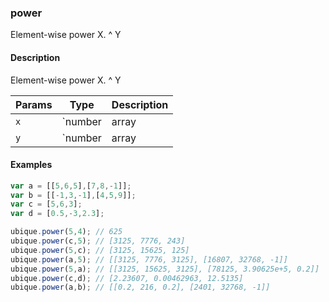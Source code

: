 ### power
Element-wise power X. ^ Y


#### Description

Element-wise power X. ^ Y


|Params|Type|Description
|---------|----|-----------
|`x` | `number|array|matrix` | number or array of values
|`y` | `number|array|matrix` | number or array of values


#### Examples

```js
var a = [[5,6,5],[7,8,-1]];
var b = [[-1,3,-1],[4,5,9]];
var c = [5,6,3];
var d = [0.5,-3,2.3];

ubique.power(5,4); // 625
ubique.power(c,5); // [3125, 7776, 243]
ubique.power(5,c); // [3125, 15625, 125]
ubique.power(a,5); // [[3125, 7776, 3125], [16807, 32768, -1]]
ubique.power(5,a); // [[3125, 15625, 3125], [78125, 3.90625e+5, 0.2]]
ubique.power(c,d); // [2.23607, 0.00462963, 12.5135]
ubique.power(a,b); // [[0.2, 216, 0.2], [2401, 32768, -1]]

```


